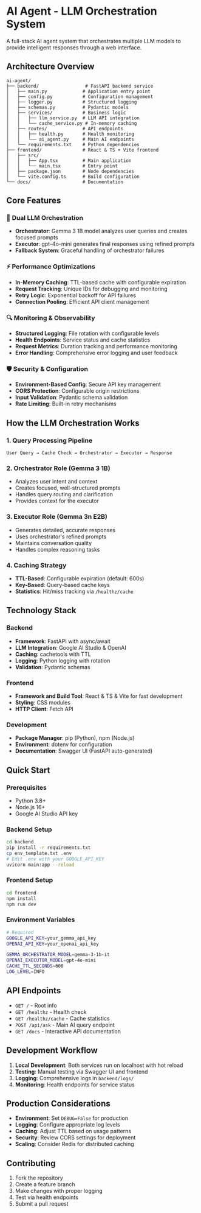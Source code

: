 # AI Agent - LLM Orchestration System

A full-stack AI agent system that orchestrates multiple LLM models to provide intelligent responses through a web interface.

## Architecture Overview

```
ai-agent/
├── backend/                 # FastAPI backend service
│   ├── main.py             # Application entry point
│   ├── config.py           # Configuration management
│   ├── logger.py           # Structured logging
│   ├── schemas.py          # Pydantic models
│   ├── services/           # Business logic
│   │   ├── llm_service.py  # LLM API integration
│   │   └── cache_service.py # In-memory caching
│   ├── routes/             # API endpoints
│   │   ├── health.py       # Health monitoring
│   │   └── ai_agent.py     # Main AI endpoints
│   └── requirements.txt    # Python dependencies
├── frontend/               # React & TS + Vite frontend
│   ├── src/
│   │   ├── App.tsx         # Main application
│   │   └── main.tsx        # Entry point
│   ├── package.json        # Node dependencies
│   └── vite.config.ts      # Build configuration
└── docs/                   # Documentation
```

## Core Features

### 🧠 **Dual LLM Orchestration**
- **Orchestrator**: Gemma 3 1B model analyzes user queries and creates focused prompts
- **Executor**: gpt-4o-mini generates final responses using refined prompts
- **Fallback System**: Graceful handling of orchestrator failures

### ⚡ **Performance Optimizations**
- **In-Memory Caching**: TTL-based cache with configurable expiration
- **Request Tracking**: Unique IDs for debugging and monitoring
- **Retry Logic**: Exponential backoff for API failures
- **Connection Pooling**: Efficient API client management

### 🔍 **Monitoring & Observability**
- **Structured Logging**: File rotation with configurable levels
- **Health Endpoints**: Service status and cache statistics
- **Request Metrics**: Duration tracking and performance monitoring
- **Error Handling**: Comprehensive error logging and user feedback

### 🛡️ **Security & Configuration**
- **Environment-Based Config**: Secure API key management
- **CORS Protection**: Configurable origin restrictions
- **Input Validation**: Pydantic schema validation
- **Rate Limiting**: Built-in retry mechanisms

## How the LLM Orchestration Works

### 1. **Query Processing Pipeline**
```
User Query → Cache Check → Orchestrator → Executor → Response
```

### 2. **Orchestrator Role (Gemma 3 1B)**
- Analyzes user intent and context
- Creates focused, well-structured prompts
- Handles query routing and clarification
- Provides context for the executor

### 3. **Executor Role (Gemma 3n E2B)**
- Generates detailed, accurate responses
- Uses orchestrator's refined prompts
- Maintains conversation quality
- Handles complex reasoning tasks

### 4. **Caching Strategy**
- **TTL-Based**: Configurable expiration (default: 600s)
- **Key-Based**: Query-based cache keys
- **Statistics**: Hit/miss tracking via `/healthz/cache`

## Technology Stack

### Backend
- **Framework**: FastAPI with async/await
- **LLM Integration**: Google AI Studio & OpenAI
- **Caching**: cachetools with TTL
- **Logging**: Python logging with rotation
- **Validation**: Pydantic schemas

### Frontend
- **Framework and Build Tool**: React & TS & Vite for fast development
- **Styling**: CSS modules
- **HTTP Client**: Fetch API

### Development
- **Package Manager**: pip (Python), npm (Node.js)
- **Environment**: dotenv for configuration
- **Documentation**: Swagger UI (FastAPI auto-generated)

## Quick Start

### Prerequisites
- Python 3.8+
- Node.js 16+
- Google AI Studio API key

### Backend Setup
```bash
cd backend
pip install -r requirements.txt
cp env_template.txt .env
# Edit .env with your GOOGLE_API_KEY
uvicorn main:app --reload
```

### Frontend Setup
```bash
cd frontend
npm install
npm run dev
```

### Environment Variables
```bash
# Required
GOOGLE_API_KEY=your_gemma_api_key
OPENAI_API_KEY=your_openai_api_key

GEMMA_ORCHESTRATOR_MODEL=gemma-3-1b-it
OPENAI_EXECUTOR_MODEL=gpt-4o-mini
CACHE_TTL_SECONDS=600
LOG_LEVEL=INFO
```

## API Endpoints

- `GET /` - Root info
- `GET /healthz` - Health check
- `GET /healthz/cache` - Cache statistics
- `POST /api/ask` - Main AI query endpoint
- `GET /docs` - Interactive API documentation

## Development Workflow

1. **Local Development**: Both services run on localhost with hot reload
2. **Testing**: Manual testing via Swagger UI and frontend
3. **Logging**: Comprehensive logs in `backend/logs/`
4. **Monitoring**: Health endpoints for service status

## Production Considerations

- **Environment**: Set `DEBUG=False` for production
- **Logging**: Configure appropriate log levels
- **Caching**: Adjust TTL based on usage patterns
- **Security**: Review CORS settings for deployment
- **Scaling**: Consider Redis for distributed caching

## Contributing

1. Fork the repository
2. Create a feature branch
3. Make changes with proper logging
4. Test via health endpoints
5. Submit a pull request